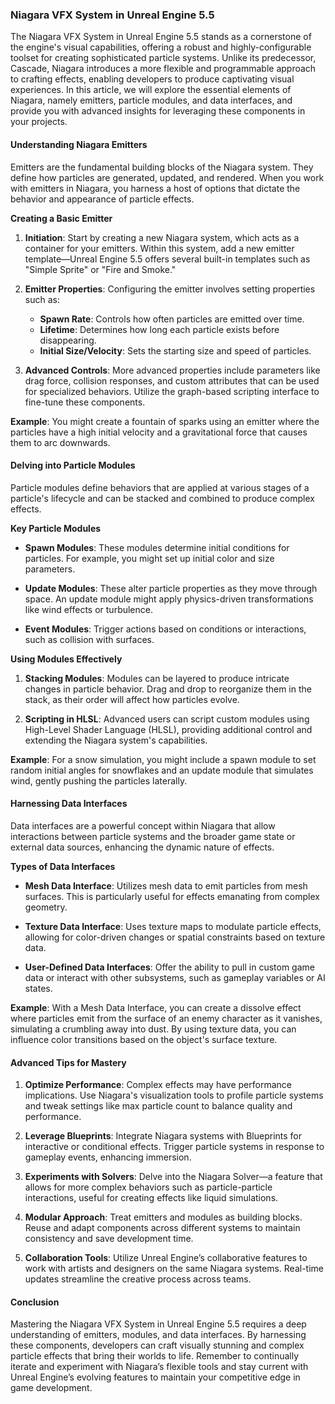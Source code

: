 ### Niagara VFX System in Unreal Engine 5.5

The Niagara VFX System in Unreal Engine 5.5 stands as a cornerstone of the engine's visual capabilities, offering a robust and highly-configurable toolset for creating sophisticated particle systems. Unlike its predecessor, Cascade, Niagara introduces a more flexible and programmable approach to crafting effects, enabling developers to produce captivating visual experiences. In this article, we will explore the essential elements of Niagara, namely emitters, particle modules, and data interfaces, and provide you with advanced insights for leveraging these components in your projects.

#### Understanding Niagara Emitters

Emitters are the fundamental building blocks of the Niagara system. They define how particles are generated, updated, and rendered. When you work with emitters in Niagara, you harness a host of options that dictate the behavior and appearance of particle effects.

**Creating a Basic Emitter**

1. **Initiation**: Start by creating a new Niagara system, which acts as a container for your emitters. Within this system, add a new emitter template—Unreal Engine 5.5 offers several built-in templates such as "Simple Sprite" or "Fire and Smoke."

2. **Emitter Properties**: Configuring the emitter involves setting properties such as:
   - **Spawn Rate**: Controls how often particles are emitted over time.
   - **Lifetime**: Determines how long each particle exists before disappearing.
   - **Initial Size/Velocity**: Sets the starting size and speed of particles.

3. **Advanced Controls**: More advanced properties include parameters like drag force, collision responses, and custom attributes that can be used for specialized behaviors. Utilize the graph-based scripting interface to fine-tune these components.

**Example**: You might create a fountain of sparks using an emitter where the particles have a high initial velocity and a gravitational force that causes them to arc downwards.

#### Delving into Particle Modules

Particle modules define behaviors that are applied at various stages of a particle's lifecycle and can be stacked and combined to produce complex effects.

**Key Particle Modules**

- **Spawn Modules**: These modules determine initial conditions for particles. For example, you might set up initial color and size parameters.
  
- **Update Modules**: These alter particle properties as they move through space. An update module might apply physics-driven transformations like wind effects or turbulence.
  
- **Event Modules**: Trigger actions based on conditions or interactions, such as collision with surfaces.

**Using Modules Effectively**

1. **Stacking Modules**: Modules can be layered to produce intricate changes in particle behavior. Drag and drop to reorganize them in the stack, as their order will affect how particles evolve.

2. **Scripting in HLSL**: Advanced users can script custom modules using High-Level Shader Language (HLSL), providing additional control and extending the Niagara system's capabilities.

**Example**: For a snow simulation, you might include a spawn module to set random initial angles for snowflakes and an update module that simulates wind, gently pushing the particles laterally.

#### Harnessing Data Interfaces

Data interfaces are a powerful concept within Niagara that allow interactions between particle systems and the broader game state or external data sources, enhancing the dynamic nature of effects.

**Types of Data Interfaces**

- **Mesh Data Interface**: Utilizes mesh data to emit particles from mesh surfaces. This is particularly useful for effects emanating from complex geometry.

- **Texture Data Interface**: Uses texture maps to modulate particle effects, allowing for color-driven changes or spatial constraints based on texture data.

- **User-Defined Data Interfaces**: Offer the ability to pull in custom game data or interact with other subsystems, such as gameplay variables or AI states.

**Example**: With a Mesh Data Interface, you can create a dissolve effect where particles emit from the surface of an enemy character as it vanishes, simulating a crumbling away into dust. By using texture data, you can influence color transitions based on the object's surface texture.

#### Advanced Tips for Mastery

1. **Optimize Performance**: Complex effects may have performance implications. Use Niagara's visualization tools to profile particle systems and tweak settings like max particle count to balance quality and performance.

2. **Leverage Blueprints**: Integrate Niagara systems with Blueprints for interactive or conditional effects. Trigger particle systems in response to gameplay events, enhancing immersion.

3. **Experiments with Solvers**: Delve into the Niagara Solver—a feature that allows for more complex behaviors such as particle-particle interactions, useful for creating effects like liquid simulations.

4. **Modular Approach**: Treat emitters and modules as building blocks. Reuse and adapt components across different systems to maintain consistency and save development time.

5. **Collaboration Tools**: Utilize Unreal Engine’s collaborative features to work with artists and designers on the same Niagara systems. Real-time updates streamline the creative process across teams.

#### Conclusion

Mastering the Niagara VFX System in Unreal Engine 5.5 requires a deep understanding of emitters, modules, and data interfaces. By harnessing these components, developers can craft visually stunning and complex particle effects that bring their worlds to life. Remember to continually iterate and experiment with Niagara’s flexible tools and stay current with Unreal Engine’s evolving features to maintain your competitive edge in game development.